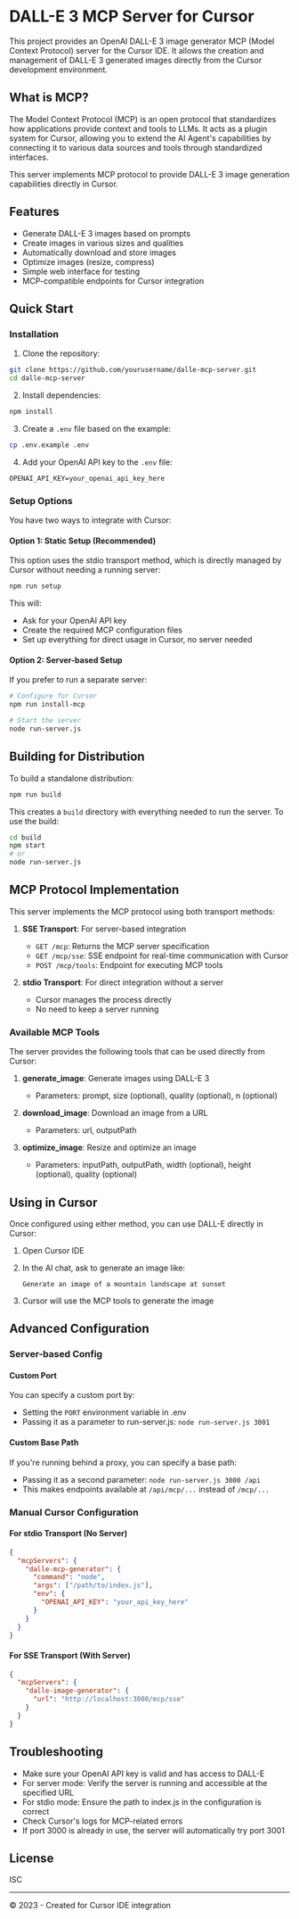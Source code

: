# DALL-E 3 MCP Server for Cursor

This project provides an OpenAI DALL-E 3 image generator MCP (Model Context Protocol) server for the Cursor IDE. It allows the creation and management of DALL-E 3 generated images directly from the Cursor development environment.

## What is MCP?

The Model Context Protocol (MCP) is an open protocol that standardizes how applications provide context and tools to LLMs. It acts as a plugin system for Cursor, allowing you to extend the AI Agent's capabilities by connecting it to various data sources and tools through standardized interfaces.

This server implements MCP protocol to provide DALL-E 3 image generation capabilities directly in Cursor.

## Features

- Generate DALL-E 3 images based on prompts
- Create images in various sizes and qualities
- Automatically download and store images
- Optimize images (resize, compress)
- Simple web interface for testing
- MCP-compatible endpoints for Cursor integration

## Quick Start

### Installation

1. Clone the repository:
```bash
git clone https://github.com/yourusername/dalle-mcp-server.git
cd dalle-mcp-server
```

2. Install dependencies:
```bash
npm install
```

3. Create a `.env` file based on the example:
```bash
cp .env.example .env
```

4. Add your OpenAI API key to the `.env` file:
```
OPENAI_API_KEY=your_openai_api_key_here
```

### Setup Options

You have two ways to integrate with Cursor:

#### Option 1: Static Setup (Recommended)

This option uses the stdio transport method, which is directly managed by Cursor without needing a running server:

```bash
npm run setup
```

This will:
- Ask for your OpenAI API key
- Create the required MCP configuration files
- Set up everything for direct usage in Cursor, no server needed

#### Option 2: Server-based Setup

If you prefer to run a separate server:

```bash
# Configure for Cursor
npm run install-mcp

# Start the server
node run-server.js
```

## Building for Distribution

To build a standalone distribution:

```bash
npm run build
```

This creates a `build` directory with everything needed to run the server. To use the build:

```bash
cd build
npm start
# or
node run-server.js
```

## MCP Protocol Implementation

This server implements the MCP protocol using both transport methods:

1. **SSE Transport**: For server-based integration
   - `GET /mcp`: Returns the MCP server specification
   - `GET /mcp/sse`: SSE endpoint for real-time communication with Cursor
   - `POST /mcp/tools`: Endpoint for executing MCP tools

2. **stdio Transport**: For direct integration without a server
   - Cursor manages the process directly
   - No need to keep a server running

### Available MCP Tools

The server provides the following tools that can be used directly from Cursor:

1. **generate_image**: Generate images using DALL-E 3
   - Parameters: prompt, size (optional), quality (optional), n (optional)

2. **download_image**: Download an image from a URL
   - Parameters: url, outputPath

3. **optimize_image**: Resize and optimize an image
   - Parameters: inputPath, outputPath, width (optional), height (optional), quality (optional)

## Using in Cursor

Once configured using either method, you can use DALL-E directly in Cursor:

1. Open Cursor IDE
2. In the AI chat, ask to generate an image like:
   ```
   Generate an image of a mountain landscape at sunset
   ```

3. Cursor will use the MCP tools to generate the image

## Advanced Configuration

### Server-based Config

#### Custom Port

You can specify a custom port by:
- Setting the `PORT` environment variable in .env
- Passing it as a parameter to run-server.js: `node run-server.js 3001`

#### Custom Base Path

If you're running behind a proxy, you can specify a base path:
- Passing it as a second parameter: `node run-server.js 3000 /api`
- This makes endpoints available at `/api/mcp/...` instead of `/mcp/...`

### Manual Cursor Configuration

#### For stdio Transport (No Server)

```json
{
  "mcpServers": {
    "dalle-mcp-generator": {
      "command": "node",
      "args": ["/path/to/index.js"],
      "env": {
        "OPENAI_API_KEY": "your_api_key_here"
      }
    }
  }
}
```

#### For SSE Transport (With Server)

```json
{
  "mcpServers": {
    "dalle-image-generator": {
      "url": "http://localhost:3000/mcp/sse"
    }
  }
}
```

## Troubleshooting

- Make sure your OpenAI API key is valid and has access to DALL-E
- For server mode: Verify the server is running and accessible at the specified URL
- For stdio mode: Ensure the path to index.js in the configuration is correct
- Check Cursor's logs for MCP-related errors
- If port 3000 is already in use, the server will automatically try port 3001

## License

ISC

---

© 2023 - Created for Cursor IDE integration 